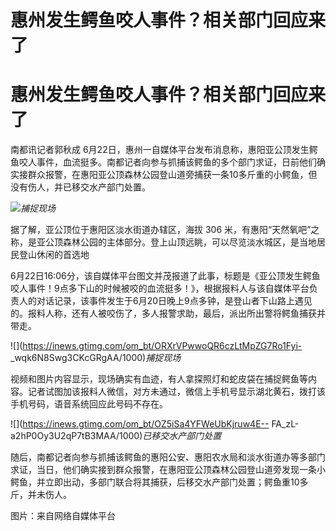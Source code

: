 # 惠州发生鳄鱼咬人事件？相关部门回应来了

# 惠州发生鳄鱼咬人事件？相关部门回应来了

南都讯记者郭秋成
6月22日，惠州一自媒体平台发布消息称，惠阳亚公顶发生鳄鱼咬人事件，血流挺多。南都记者向参与抓捕该鳄鱼的多个部门求证，日前他们确实接群众报警，在惠阳亚公顶森林公园登山道旁捕获一条10多斤重的小鳄鱼，但没有伤人，并已移交水产部门处置。

![](https://inews.gtimg.com/om_bt/OJJL5nW7bHj1S6ezwnU6bI4gx2mMbVLu51_RinlzJ3f0kAA/1000)_捕捉现场_

据了解，亚公顶位于惠阳区淡水街道办辖区，海拔 306
米，有惠阳“天然氧吧”之称，是亚公顶森林公园的主体部分。登上山顶远眺，可以尽览淡水城区，是当地居民登山休闲的首选地

6月22日16:06分，该自媒体平台图文并茂报道了此事，标题是《亚公顶发生鳄鱼咬人事件！9点多下山的时候被咬的血流挺多！》，根据报料人与该自媒体平台负责人的对话记录，该事件发生于6月20日晚上9点多钟，是登山者下山路上遇见的。报料人称，还有人被咬伤了，多人报警求助，最后，派出所出警将鳄鱼捕获并带走。

![](https://inews.gtimg.com/om_bt/ORXrVPwwoQR6czLtMpZG7Ro1Fyi-
_wqk6N8Swg3CKcGRgAA/1000)_捕捉现场_

视频和图片内容显示，现场确实有血迹，有人拿探照灯和蛇皮袋在捕捉鳄鱼等内容。记者试图加该报料人微信，对方未通过，微信上手机号显示湖北黄石，拨打该手机号码，语音系统回应此号码不存在。

![](https://inews.gtimg.com/om_bt/OZ5iSa4YFWeUbKjruw4E--
FA_zL-a2hP0Oy3U2qP7tB3MAA/1000)_已移交水产部门处置_

随后，南都记者向参与抓捕该鳄鱼的惠阳公安、惠阳农水局和淡水街道办等多部门求证，当日，他们确实接到群众报警，在惠阳亚公顶森林公园登山道旁发现一条小鳄鱼，并立即出动，多部门联合将其捕获，后移交水产部门处置；鳄鱼重10多斤，并未伤人。

图片：来自网络自媒体平台

